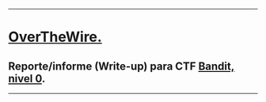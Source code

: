 
- - -

# [OverTheWire.](https://overthewire.org/wargames/)
## Reporte/informe (Write-up) para CTF [Bandit, nivel 0](https://overthewire.org/wargames/bandit/bandit0.html).

- - - 




